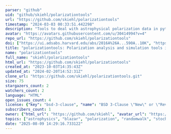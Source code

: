 ```yaml
---
parser: "github"
uid: "github/skiehl/polarizationtools"
url: "https://github.com/skiehl/polarizationtools"
timestamp: "2024-03-03 00:33:51.442298"
description: "Tools to deal with astrophysical polarization data in python3"
avatar: "https://avatars.githubusercontent.com/u/30414994?v=4"
repo_url: "https://github.com/skiehl/polarizationtools"
doi: ["https://ui.adsabs.harvard.edu/abs/2016A%26A...590A..10K", "https://ui.adsabs.harvard.edu/abs/2024ascl.soft02006K/abstract"]
title: "polarizationtools: Polarization analysis and simulation tools in python"
name: "polarizationtools"
full_name: "skiehl/polarizationtools"
html_url: "https://github.com/skiehl/polarizationtools"
created_at: "2023-10-03T14:35:43Z"
updated_at: "2024-02-20T14:52:31Z"
clone_url: "https://github.com/skiehl/polarizationtools.git"
size: 75
stargazers_count: 2
watchers_count: 2
language: "HTML"
open_issues_count: 4
license: {"key": "bsd-3-clause", "name": "BSD 3-Clause \"New\" or \"Revised\" License", "spdx_id": "BSD-3-Clause", "url": "https://api.github.com/licenses/bsd-3-clause", "node_id": "MDc6TGljZW5zZTU="}
subscribers_count: 1
owner: {"html_url": "https://github.com/skiehl", "avatar_url": "https://avatars.githubusercontent.com/u/30414994?v=4", "login": "skiehl", "type": "User"}
topics: ["astrophysics", "blazar", "polarization", "randomwalk", "stochastic-processes", "stokes-parameters", "time-series-analysis", "evpa", "evpa-rotation"]
date: "2025-08-09 14:29:16.733122"
---
```

